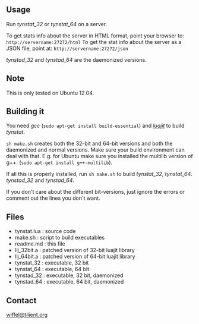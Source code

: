 Usage
-----

Run *tynstat_32* or *tynstat_64* on a server.

To get stats info about the server in HTML format, point your browser 
to: `http://servername:27272/html`
To get the stat info about the server as a JSON file, point 
at: `http://servername:27272/json`

*tynstad_32* and *tynstad_64* are the daemonized versions.


Note
----

This is only tested on Ubuntu 12.04.


Building it
-----------

You need *gcc* (`sudo apt-get install build-essential`) and 
[*luajit*](http://luajit.org/) to build *tynstat*.

`sh make.sh` creates both the 32-bit and 64-bit versions and
both the daemonized and normal versions. Make
sure your build environment can deal with that. E.g. for Ubuntu
make sure you installed the multilib version of g++.
(`sudo apt-get install g++-multilib`).

If all this is properly installed, run `sh make.sh` to build 
*tynstat_32*,  *tynstat_64*. *tynstad_32* and *tynstad_64*.

If you don't care about the different bit-versions, 
just ignore the errors or comment out the lines you don't want.


Files
-----

- tynstat.lua : source code
- make.sh     : script to build executables
- readme.md   : this file
- llj_32bit.a : patched version of 32-bit luajit library
- llj_64bit.a : patched version of 64-bit luajit library
- tynstat_32  : executable, 32 bit
- tynstat_64  : executable, 64 bit
- tynstad_32  : executable, 32 bit, daemonized
- tynstad_64  : executable, 64 bit, daemonized

Contact
-------

wiffel@tilient.org

